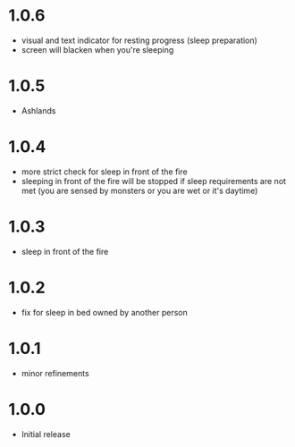 # 1.0.6
* visual and text indicator for resting progress (sleep preparation)
* screen will blacken when you're sleeping

# 1.0.5
* Ashlands

# 1.0.4
* more strict check for sleep in front of the fire
* sleeping in front of the fire will be stopped if sleep requirements are not met (you are sensed by monsters or you are wet or it's daytime)

# 1.0.3
* sleep in front of the fire

# 1.0.2
* fix for sleep in bed owned by another person

# 1.0.1
* minor refinements

# 1.0.0
* Initial release